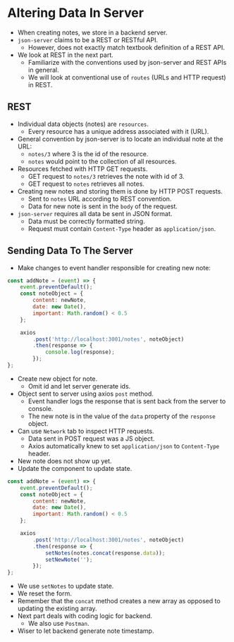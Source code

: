 # Altering Data In Server
- When creating notes, we store in a backend server.
- `json-server` claims to be a REST or RESTful API.
    - However, does not exactly match textbook definition of a REST API.
- We look at REST in the next part.
    - Familiarize with the conventions used by json-server and REST APIs in general.
    - We will look at conventional use of `routes` (URLs and HTTP request) in REST.

## REST
- Individual data objects (notes) are `resources`.
    - Every resource has a unique address associated with it (URL).
- General convention by json-server is to locate an individual note at the URL:
    - `notes/3` where 3 is the id of the resource.
    - `notes` would point to the collection of all resources.
- Resources fetched with HTTP GET requests.
    - GET request to `notes/3` retrieves the note with id of 3.
    - GET request to `notes` retrieves all notes.
- Creating new notes and storing them is done by HTTP POST requests.
    - Sent to `notes` URL according to REST convention.
    - Data for new note is sent in the `body` of the request.
- `json-server` requires all data be sent in JSON format.
    - Data must be correctly formatted string.
    - Request must contain `Content-Type` header as `application/json`.

## Sending Data To The Server
- Make changes to event handler responsible for creating new note:
```javascript
const addNote = (event) => {
    event.preventDefault();
    const noteObject = {
        content: newNote,
        date: new Date(),
        important: Math.random() < 0.5
    };

    axios
        .post('http://localhost:3001/notes', noteObject)
        .then(response => {
            console.log(response);
        });
};
```
- Create new object for note.
    - Omit id and let server generate ids.
- Object sent to server using axios `post` method.
    - Event handler logs the response that is sent back from the server to console.
    - The new note is in the value of the `data` property of the `response` object.
- Can use `Network` tab to inspect HTTP requests.
    - Data sent in POST request was a JS object.
    - Axios automatically knew to set `application/json` to `Content-Type` header.
- New note does not show up yet.
- Update the component to update state.
```javascript
const addNote = (event) => {
    event.preventDefault();
    const noteObject = {
        content: newNote,
        date: new Date(),
        important: Math.random() < 0.5
    };

    axios
        .post('http://localhost:3001/notes', noteObject)
        .then(response => {
            setNotes(notes.concat(response.data));
            setNewNote('');
        });
};
```
- We use `setNotes` to update state.
- We reset the form.
- Remember that the `concat` method creates a new array as opposed to updating the existing array.
- Next part deals with coding logic for backend.
    - We also use `Postman`.
- Wiser to let backend generate note timestamp.